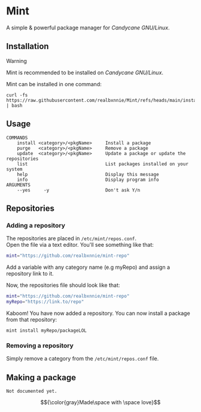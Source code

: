 # Mint
A simple & powerful package manager for _Candycane GNU/Linux_.

## Installation
> [!WARNING]
> Mint is recommended to be installed on _Candycane GNU/Linux_.

Mint can be installed in one command:
```shell
curl -fs https://raw.githubusercontent.com/realbxnnie/Mint/refs/heads/main/install.sh | bash
```
## Usage
```
COMMANDS
    install <category>/<pkgName>     Install a package
    purge   <category>/<pkgName>     Remove a package
    update  <category>/<pkgName>     Update a package or update the repositories
    list                             List packages installed on your system
    help                             Display this message
    info                             Display program info
ARGUMENTS
    --yes     -y                     Don't ask Y/n
```
## Repositories
### Adding a repository
The repositories are placed in `/etc/mint/repos.conf`.\
Open the file via a text editor. You'll see something like that:
```bash
mint="https://github.com/realbxnnie/mint-repo"
```
Add a variable with any category name (e.g myRepo) and assign a repository link to it.

Now, the repositories file should look like that:
```bash
mint="https://github.com/realbxnnie/mint-repo"
myRepo="https://link.to/repo"
```

Kaboom! You have now added a repository. You can now install a package from that repository:
```shell
mint install myRepo/packageLOL
```
### Removing a repository
Simply remove a category from the `/etc/mint/repos.conf` file.

## Making a package
`Not documented yet.`

$${\color{gray}Made\space with \space love}$$